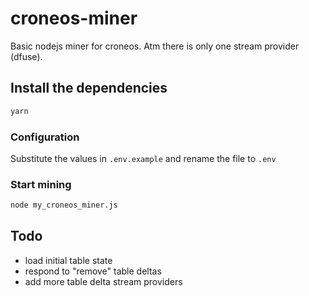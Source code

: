 # croneos-miner
Basic nodejs miner for croneos. Atm there is only one stream provider (dfuse).

## Install the dependencies
```bash
yarn
```

### Configuration
Substitute the values in `.env.example` and rename the file to `.env`

### Start mining
```bash
node my_croneos_miner.js
```

## Todo
* load initial table state
* respond to "remove" table deltas
* add more table delta stream providers
